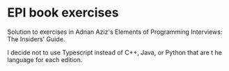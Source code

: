 # EPI book exercises

Solution to exercises in Adnan Aziz's Elements of Programming Interviews: The Insiders' Guide.

I decide not to use Typescript instead of C++, Java, or Python that are t he language for each edition.
